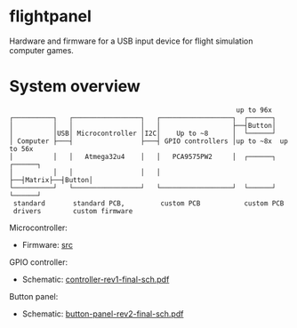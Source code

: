 # flightpanel

Hardware and firmware for a USB input device for flight simulation computer games.

# System overview

```
                                                         up to 96x
┌──────────┐   ┌─────────────────┐   ┌──────────────────┐  ┌──────┐
│          │   │                 │   │                  ├──┤Button│
│          │USB│ Microcontroller │I2C│    Up to ~8      │  └──────┘
│ Computer ├───┤                 ├───┤ GPIO controllers │up to ~8x  up to 56x
│          │   │   Atmega32u4    │   │   PCA9575PW2     │  ┌──────┐  ┌──────┐
│          │   │                 │   │                  ├──┤Matrix├──┤Button│
└──────────┘   └─────────────────┘   └──────────────────┘  └──────┘  └──────┘
 standard       standard PCB,         custom PCB           custom PCB
 drivers        custom firmware
```

Microcontroller:

* Firmware: [src](https://github.com/fxkr/flightpanel/tree/main/src)

GPIO controller:

* Schematic: [controller-rev1-final-sch.pdf](https://github.com/fxkr/flightpanel/blob/main/hardware/controller-rev1/controller-rev1-final-sch.pdf)

Button panel:

* Schematic: [button-panel-rev2-final-sch.pdf](https://github.com/fxkr/flightpanel/blob/main/hardware/button-panel-rev2/button-panel-rev2-final-sch.pdf)
